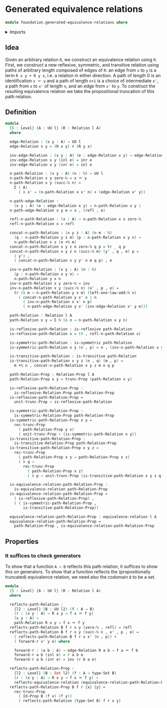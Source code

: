 # Generated equivalence relations

```agda
module foundation.generated-equivalence-relations where
```

<details><summary>Imports</summary>

```agda
open import elementary-number-theory.addition-natural-numbers
open import elementary-number-theory.natural-numbers

open import foundation.action-on-identifications-functions
open import foundation.binary-relations
open import foundation.dependent-pair-types
open import foundation.effective-maps-equivalence-relations
open import foundation.equivalence-classes
open import foundation.equivalence-relations
open import foundation.propositional-truncations
open import foundation.reflecting-maps-equivalence-relations
open import foundation.set-quotients
open import foundation.uniqueness-set-quotients
open import foundation.universal-property-set-quotients
open import foundation.universe-levels

open import foundation-core.cartesian-product-types
open import foundation-core.coproduct-types
open import foundation-core.equality-dependent-pair-types
open import foundation-core.equivalences
open import foundation-core.function-types
open import foundation-core.homotopies
open import foundation-core.identity-types
open import foundation-core.propositions
open import foundation-core.sets
open import foundation-core.transport-along-identifications
```

</details>

## Idea

Given an arbitrary relation `R`, we construct an equivalence relation using `R`.
First, we construct a new reflexive, symmetric, and transitive relation using
paths of arbitrary length composed of edges of `R`: an edge from `x` to `y` is a
term `R x y + R y x`, i.e. a relation in either direction. A path of length 0 is
an identification `x ＝ y` and a path of length `n+1` is a choice of
intermediate `x'`, a path from `x` to `x'` of length `n`, and an edge from `x'`
to `y`. To construct the resulting equivalence relation we take the
propositional truncation of this path relation.

## Definition

```agda
module _
  {l : Level} {A : UU l} (R : Relation l A)
  where

  edge-Relation : (x y : A) → UU l
  edge-Relation x y = (R x y) + (R y x)

  inv-edge-Relation : (x y : A) (e : edge-Relation x y) → edge-Relation y x
  inv-edge-Relation x y (inl e) = inr e
  inv-edge-Relation x y (inr e) = inl e

  n-path-Relation : (x y : A) (n : ℕ) → UU l
  n-path-Relation x y zero-ℕ = x ＝ y
  n-path-Relation x y (succ-ℕ n) =
    Σ ( A)
      ( λ x' → (n-path-Relation x x' n) × (edge-Relation x' y))

  n-path-edge-Relation :
    (x y : A) (e : edge-Relation x y) → n-path-Relation x y 1
  n-path-edge-Relation x y e = x , (refl , e)

  refl-n-path-Relation : (x : A) → n-path-Relation x x zero-ℕ
  refl-n-path-Relation x = refl

  concat-n-path-Relation : (x y z : A) (n m : ℕ)
    (q : n-path-Relation y z m) (p : n-path-Relation x y n) →
    n-path-Relation x z (n +ℕ m)
  concat-n-path-Relation x y z n zero-ℕ q p = tr _ q p
  concat-n-path-Relation x y z n (succ-ℕ m) (y' , q , e) p =
    ( y') ,
    ( concat-n-path-Relation x y y' n m q p) , e

  inv-n-path-Relation : (x y : A) (n : ℕ)
    (p : n-path-Relation x y n) →
    n-path-Relation y x n
  inv-n-path-Relation x y zero-ℕ = inv
  inv-n-path-Relation x y (succ-ℕ n) (x' , p , e) =
    tr (λ m → n-path-Relation y x m) (left-one-law-add-ℕ n)
      ( concat-n-path-Relation y x' x 1 n
        ( inv-n-path-Relation x x' n p)
        ( n-path-edge-Relation y x' (inv-edge-Relation x' y e)))

  path-Relation : Relation l A
  path-Relation x y = Σ ℕ (λ n → n-path-Relation x y n)

  is-reflexive-path-Relation : is-reflexive path-Relation
  is-reflexive-path-Relation x = (0 , refl-n-path-Relation x)

  is-symmetric-path-Relation : is-symmetric path-Relation
  is-symmetric-path-Relation x y (n , p) = n , (inv-n-path-Relation x y n p)

  is-transitive-path-Relation : is-transitive path-Relation
  is-transitive-path-Relation x y z (n , q) (m , p) =
    m +ℕ n , concat-n-path-Relation x y z m n q p

  path-Relation-Prop : Relation-Prop l A
  path-Relation-Prop x y = trunc-Prop (path-Relation x y)

  is-reflexive-path-Relation-Prop :
    is-reflexive-Relation-Prop path-Relation-Prop
  is-reflexive-path-Relation-Prop =
    unit-trunc-Prop ∘ is-reflexive-path-Relation

  is-symmetric-path-Relation-Prop :
    is-symmetric-Relation-Prop path-Relation-Prop
  is-symmetric-path-Relation-Prop x y =
    rec-trunc-Prop
      ( path-Relation-Prop y x)
      ( unit-trunc-Prop ∘ (is-symmetric-path-Relation x y))
  is-transitive-path-Relation-Prop :
    is-transitive-Relation-Prop path-Relation-Prop
  is-transitive-path-Relation-Prop x y z =
    rec-trunc-Prop
      ( path-Relation-Prop x y ⇒ path-Relation-Prop x z)
      ( λ q →
        rec-trunc-Prop
          ( path-Relation-Prop x z)
          ( λ p → unit-trunc-Prop (is-transitive-path-Relation x y z q p)))

  is-equivalence-relation-path-Relation-Prop :
    is-equivalence-relation path-Relation-Prop
  is-equivalence-relation-path-Relation-Prop =
    ( is-reflexive-path-Relation-Prop) ,
    ( ( is-symmetric-path-Relation-Prop ,
        is-transitive-path-Relation-Prop))

  equivalence-relation-path-Relation-Prop : equivalence-relation l A
  equivalence-relation-path-Relation-Prop =
    path-Relation-Prop , is-equivalence-relation-path-Relation-Prop
```

## Properties

### It suffices to check generators

To show that a function `A → B` reflects this path relation, it suffices to show
this on generators. To show that a function reflects the (propositionally
truncated) equivalence relation, we need also the codomain `B` to be a set.

```agda
module _
  {l : Level} {A : UU l} (R : Relation l A)
  where

  reflects-path-Relation :
    {l2 : Level} (B : UU l2) (f : A → B)
    (r : (x y : A) → R x y → f x ＝ f y)
    (x y : A) →
    path-Relation R x y → f x ＝ f y
  reflects-path-Relation B f r x y (zero-ℕ , refl) = refl
  reflects-path-Relation B f r x y (succ-ℕ n , x' , p , e) =
    ( reflects-path-Relation B f r x x' (n , p)) ∙
    ( forward-r x' y e) where

    forward-r : (a b : A) → edge-Relation R a b → f a ＝ f b
    forward-r a b (inl e) = r a b e
    forward-r a b (inr e) = inv (r b a e)

  reflects-path-Relation-Prop :
    {l2 : Level} (B : Set l2) (f : A → type-Set B)
    (r : (x y : A) → R x y → f x ＝ f y) →
    reflects-equivalence-relation (equivalence-relation-path-Relation-Prop R) f
  reflects-path-Relation-Prop B f r {x} {y} =
    rec-trunc-Prop
      ( Id-Prop B (f x) (f y))
      ( reflects-path-Relation (type-Set B) f r x y)
```
